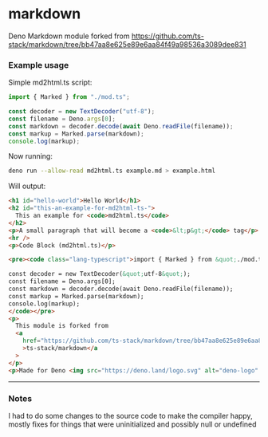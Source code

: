 # markdown

Deno Markdown module forked from https://github.com/ts-stack/markdown/tree/bb47aa8e625e89e6aa84f49a98536a3089dee831

### Example usage

Simple md2html.ts script:

```typescript
import { Marked } from "./mod.ts";

const decoder = new TextDecoder("utf-8");
const filename = Deno.args[0];
const markdown = decoder.decode(await Deno.readFile(filename));
const markup = Marked.parse(markdown);
console.log(markup);
```

Now running:

```bash
deno run --allow-read md2html.ts example.md > example.html
```

Will output:

```html
<h1 id="hello-world">Hello World</h1>
<h2 id="this-an-example-for-md2html-ts-">
  This an example for <code>md2html.ts</code>
</h2>
<p>A small paragraph that will become a <code>&lt;p&gt;</code> tag</p>
<hr />
<p>Code Block (md2html.ts)</p>

<pre><code class="lang-typescript">import { Marked } from &quot;./mod.ts&quot;;

const decoder = new TextDecoder(&quot;utf-8&quot;);
const filename = Deno.args[0];
const markdown = decoder.decode(await Deno.readFile(filename));
const markup = Marked.parse(markdown);
console.log(markup);
</code></pre>
<p>
  This module is forked from
  <a
    href="https://github.com/ts-stack/markdown/tree/bb47aa8e625e89e6aa84f49a98536a3089dee831"
    >ts-stack/markdown</a
  >
</p>
<p>Made for Deno <img src="https://deno.land/logo.svg" alt="deno-logo" /></p>
```

---

### Notes

I had to do some changes to the source code to make the compiler happy, mostly fixes for things that were uninitialized and possibly null or undefined
